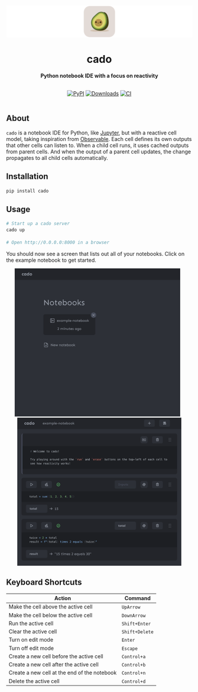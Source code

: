 <div align="center">
  <img src="assets/cado-banner.png">
  <h1>cado</h1>

  <p>
    <strong>Python notebook IDE with a focus on reactivity</strong>
  </p>

  <br>
  <div>
    <a href="https://badge.fury.io/py/cado"><img src="https://badge.fury.io/py/cado.svg" alt="PyPI"></a>
    <a href="https://pepy.tech/project/cado"><img src="https://pepy.tech/badge/cado" alt="Downloads"></a>
    <a href="https://github.com/gregorybchris/cado/actions/workflows/ci.yaml"><img src="https://github.com/gregorybchris/cado/actions/workflows/ci.yaml/badge.svg" alt="CI"></a>
  </div>
  <br>
</div>

## About

`cado` is a notebook IDE for Python, like [Jupyter](https://jupyter.org/), but with a reactive cell model, taking inspiration from [Observable](https://observablehq.com/). Each cell defines its own outputs that other cells can listen to. When a child cell runs, it uses cached outputs from parent cells. And when the output of a parent cell updates, the change propagates to all child cells automatically.

## Installation

```bash
pip install cado
```

## Usage

```bash
# Start up a cado server
cado up

# Open http://0.0.0.0:8000 in a browser
```

You should now see a screen that lists out all of your notebooks. Click on the example notebook to get started.

<p align="center">
  <img style="inline-block; margin-right: 10px;" src="assets/notebooks-screen.png" height=400>
  <img style="inline-block" src="assets/notebook-screen.png" height=400>
</p>

## Keyboard Shortcuts

| Action                                       | Command        |
| -------------------------------------------- | -------------- |
| Make the cell above the active cell          | `UpArrow`      |
| Make the cell below the active cell          | `DownArrow`    |
| Run the active cell                          | `Shift+Enter`  |
| Clear the active cell                        | `Shift+Delete` |
| Turn on edit mode                            | `Enter`        |
| Turn off edit mode                           | `Escape`       |
| Create a new cell before the active cell     | `Control+a`    |
| Create a new cell after the active cell      | `Control+b`    |
| Create a new cell at the end of the notebook | `Control+n`    |
| Delete the active cell                       | `Control+d`    |
